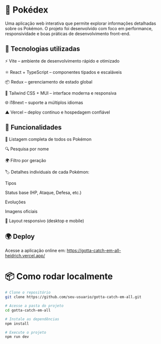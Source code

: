 # 📘 Pokédex

Uma aplicação web interativa que permite explorar informações detalhadas sobre os Pokémon.
O projeto foi desenvolvido com foco em performance, responsividade e boas práticas de desenvolvimento front-end.

## 🚀 Tecnologias utilizadas

⚡ Vite – ambiente de desenvolvimento rápido e otimizado

⚛️ React + TypeScript – componentes tipados e escaláveis

📦 Redux – gerenciamento de estado global

🎨 Tailwind CSS + MUI – interface moderna e responsiva

🌐 i18next – suporte a múltiplos idiomas

▲ Vercel – deploy contínuo e hospedagem confiável

## 📌 Funcionalidades

📖 Listagem completa de todos os Pokémon

🔍 Pesquisa por nome

🌍 Filtro por geração

🏷️ Detalhes individuais de cada Pokémon:

Tipos

Status base (HP, Ataque, Defesa, etc.)

Evoluções

Imagens oficiais

📱 Layout responsivo (desktop e mobile)

## 🌍 Deploy

Acesse a aplicação online em: https://gotta-catch-em-all-heidrich.vercel.app/

# 📦 Como rodar localmente

```bash
# Clone o repositório
git clone https://github.com/seu-usuario/gotta-catch-em-all.git

# Acesse a pasta do projeto
cd gotta-catch-em-all

# Instale as dependências
npm install

# Execute o projeto
npm run dev
